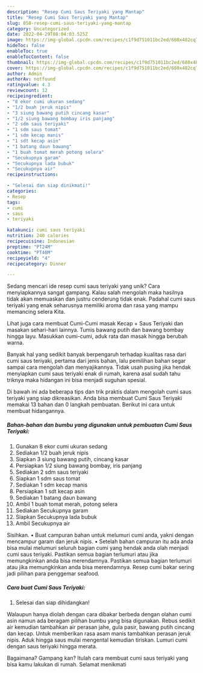 ```yaml
---
description: "Resep Cumi Saus Teriyaki yang Mantap"
title: "Resep Cumi Saus Teriyaki yang Mantap"
slug: 858-resep-cumi-saus-teriyaki-yang-mantap
category: Uncategorized
date: 2022-04-29T08:04:03.525Z
image: https://img-global.cpcdn.com/recipes/c1f9d751011bc2ed/680x482cq70/cumi-saus-teriyaki-foto-resep-utama.jpg
hideToc: false
enableToc: true
enableTocContent: false
thumbnail: https://img-global.cpcdn.com/recipes/c1f9d751011bc2ed/680x482cq70/cumi-saus-teriyaki-foto-resep-utama.jpg
cover: https://img-global.cpcdn.com/recipes/c1f9d751011bc2ed/680x482cq70/cumi-saus-teriyaki-foto-resep-utama.jpg
author: Admin
authorAv: notfound
ratingvalue: 4.3
reviewcount: 12
recipeingredient:
- "8 ekor cumi ukuran sedang"
- "1/2 buah jeruk nipis"
- "3 siung bawang putih cincang kasar"
- "1/2 siung bawang bombay iris panjang"
- "2 sdm saus teriyaki"
- "1 sdm saus tomat"
- "1 sdm kecap manis"
- "1 sdt kecap asin"
- "1 batang daun bawang"
- "1 buah tomat merah potong selera"
- "Secukupnya garam"
- "Secukupnya lada bubuk"
- "Secukupnya air"
recipeinstructions:

- "Selesai dan siap dinikmati!"
categories:
- Resep
tags:
- cumi
- saus
- teriyaki

katakunci: cumi saus teriyaki 
nutrition: 240 calories
recipecuisine: Indonesian
preptime: "PT24M"
cooktime: "PT40M"
recipeyield: "4"
recipecategory: Dinner

---
```





Sedang mencari ide resep cumi saus teriyaki yang unik? Cara menyiapkannya sangat gampang. Kalau salah mengolah maka hasilnya tidak akan memuaskan dan justru cenderung tidak enak. Padahal cumi saus teriyaki yang enak seharusnya memiliki aroma dan rasa yang mampu memancing selera Kita.





Lihat juga cara membuat Cumi-Cumi masak Kecap + Saus Teriyaki dan masakan sehari-hari lainnya. Tumis bawang putih dan bawang bombay hingga layu. Masukkan cumi-cumi, aduk rata dan masak hingga berubah warna.

Banyak hal yang sedikit banyak berpengaruh terhadap kualitas rasa dari cumi saus teriyaki, pertama dari jenis bahan, lalu pemilihan bahan segar sampai cara mengolah dan menyajikannya. Tidak usah pusing jika hendak menyiapkan cumi saus teriyaki enak di rumah, karena asal sudah tahu triknya maka hidangan ini bisa menjadi suguhan spesial.






Di bawah ini ada beberapa tips dan trik praktis dalam mengolah cumi saus teriyaki yang siap dikreasikan. Anda bisa membuat Cumi Saus Teriyaki memakai 13 bahan dan 0 langkah pembuatan. Berikut ini cara untuk membuat hidangannya.

<!--inarticleads1-->

##### Bahan-bahan dan bumbu yang digunakan untuk pembuatan Cumi Saus Teriyaki:

1. Gunakan 8 ekor cumi ukuran sedang
1. Sediakan 1/2 buah jeruk nipis
1. Siapkan 3 siung bawang putih, cincang kasar
1. Persiapkan 1/2 siung bawang bombay, iris panjang
1. Sediakan 2 sdm saus teriyaki
1. Siapkan 1 sdm saus tomat
1. Sediakan 1 sdm kecap manis
1. Persiapkan 1 sdt kecap asin
1. Sediakan 1 batang daun bawang
1. Ambil 1 buah tomat merah, potong selera
1. Sediakan Secukupnya garam
1. Siapkan Secukupnya lada bubuk
1. Ambil Secukupnya air


Sisihkan. • Buat campuran bahan untuk melumuri cumi anda, yakni dengan mencampur garam dan jeruk nipis. • Setelah bahan campuran itu ada anda bisa mulai melumuri seluruh bagian cumi yang hendak anda olah menjadi cumi saus teriyaki. Pastikan semua bagian terlumuri atau jika memungkinkan anda bisa merendamnya. Pastikan semua bagian terlumuri atau jika memungkinkan anda bisa merendamnya. Resep cumi bakar sering jadi pilihan para penggemar seafood. 

<!--inarticleads2-->

##### Cara buat Cumi Saus Teriyaki:


1. Selesai dan siap dihidangkan!

Walaupun hanya diolah dengan cara dibakar berbeda dengan olahan cumi asin namun ada beragam pilihan bumbu yang bisa digunakan. Rebus sedikit air kemudian tambahkan air perasan jahe, gula pasir, bawang putih cincang dan kecap. Untuk memberikan rasa asam manis tambahkan perasan jeruk nipis. Aduk hingga saus mulai mengental kemudian tiriskan. Lumuri cumi dengan saus teriyaki hingga merata. 

Bagaimana? Gampang kan? Itulah cara membuat cumi saus teriyaki yang bisa kamu lakukan di rumah. Selamat menikmati
